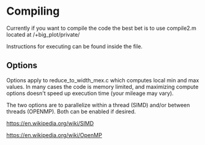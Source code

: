 # Compiling 

Currently if you want to compile the code the best bet is to use compile2.m located at /+big_plot/private/

Instructions for executing can be found inside the file.

## Options ##

Options apply to reduce\_to\_width_mex.c which computes local min and max values. In many cases the code is memory limited, and maximizing compute options doesn't speed up execution time (your mileage may vary).

The two options are to parallelize within a thread (SIMD) and/or between threads (OPENMP). Both can be enabled if desired.

https://en.wikipedia.org/wiki/SIMD

https://en.wikipedia.org/wiki/OpenMP

